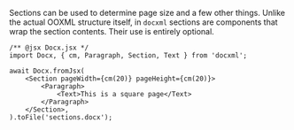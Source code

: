 Sections can be used to determine page size and a few other things. Unlike the actual OOXML structure
itself, in `docxml` sections are components that wrap the section contents. Their use is entirely
optional.

```tsx
/** @jsx Docx.jsx */
import Docx, { cm, Paragraph, Section, Text } from 'docxml';

await Docx.fromJsx(
	<Section pageWidth={cm(20)} pageHeight={cm(20)}>
		<Paragraph>
			<Text>This is a square page</Text>
		</Paragraph>
	</Section>,
).toFile('sections.docx');
```
